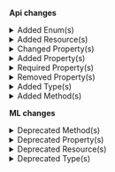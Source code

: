 **Api changes**

<details>
<summary>Added Enum(s)</summary>

- added enum `Frozen` to type `CartState`
</details>


<details>
<summary>Added Resource(s)</summary>

- added resource `/{projectKey}/shipping-methods/matching-cart-location`
</details>


<details>
<summary>Changed Property(s)</summary>

- :warning: changed property `amount` of type `Transaction` from type `TypedMoney` to `CentPrecisionMoney`
- :warning: changed property `assets` of type `ProductAddVariantAction` from type `Asset[]` to `AssetDraft[]`
</details>


<details>
<summary>Added Property(s)</summary>

- added property `defaultShippingAddressId` to type `BusinessUnit`
- added property `defaultShippingAddress` to type `BusinessUnitDraft`
- added property `defaultShippingAddressId` to type `Company`
- added property `defaultShippingAddress` to type `CompanyDraft`
- added property `defaultShippingAddressId` to type `Division`
- added property `defaultShippingAddress` to type `DivisionDraft`
- added property `conflictingPrice` to type `DuplicatePriceScopeError`
- added property `defaultShippingAddress` to type `MyBusinessUnitDraft`
- added property `defaultShippingAddress` to type `MyCompanyDraft`
- added property `defaultShippingAddress` to type `MyDivisionDraft`
- added property `cartId` to type `MyQuoteRequestDraft`
- added property `cartVersion` to type `MyQuoteRequestDraft`
- added property `createdAt` to type `AssignedProductSelection`
- added property `quoteState` to type `Quote`
</details>


<details>
<summary>Required Property(s)</summary>

- changed property `discounted` of type `StagedStandalonePrice` to be optional
</details>


<details>
<summary>Removed Property(s)</summary>

- :warning: removed property `defaultShipingAddressId` from type `BusinessUnit`
- :warning: removed property `defaultShipingAddress` from type `BusinessUnitDraft`
- :warning: removed property `defaultShipingAddressId` from type `Company`
- :warning: removed property `defaultShipingAddress` from type `CompanyDraft`
- :warning: removed property `defaultShipingAddressId` from type `Division`
- :warning: removed property `defaultShipingAddress` from type `DivisionDraft`
- :warning: removed property `conflictingPrices` from type `DuplicatePriceScopeError`
- :warning: removed property `defaultShipingAddress` from type `MyBusinessUnitDraft`
- :warning: removed property `defaultShipingAddress` from type `MyCompanyDraft`
- :warning: removed property `defaultShipingAddress` from type `MyDivisionDraft`
- :warning: removed property `cart` from type `MyQuoteRequestDraft`
- :warning: removed property `version` from type `MyQuoteRequestDraft`
</details>


<details>
<summary>Added Type(s)</summary>

- added type `CartFreezeCartAction`
- added type `CartUnfreezeCartAction`
- added type `DuplicatePriceKeyError`
- added type `ProductPriceAddedMessage`
- added type `ProductPriceChangedMessage`
- added type `ProductPriceKeySetMessage`
- added type `ProductPriceModeSetMessage`
- added type `ProductPriceRemovedMessage`
- added type `ProductPricesSetMessage`
- added type `StandalonePriceKeySetMessage`
- added type `ProductPriceAddedMessagePayload`
- added type `ProductPriceChangedMessagePayload`
- added type `ProductPriceKeySetMessagePayload`
- added type `ProductPriceModeSetMessagePayload`
- added type `ProductPriceRemovedMessagePayload`
- added type `ProductPricesSetMessagePayload`
- added type `StandalonePriceKeySetMessagePayload`
- added type `ProductSetPriceKeyAction`
- added type `StandalonePriceSetKeyAction`
</details>


<details>
<summary>Added Method(s)</summary>

- added method `$apiRoot->withProjectKey()->shippingMethods()->matchingCartLocation()->get()`
</details>

**ML changes**

<details>
<summary>Deprecated Method(s)</summary>

- method `post /{projectKey}/missing-data/attributes` is deprecated
- method `post /{projectKey}/missing-data/images` is deprecated
- method `post /{projectKey}/missing-data/prices` is deprecated
- method `get /{projectKey}/missing-data/attributes/status/{taskId}` is deprecated
- method `get /{projectKey}/missing-data/images/status/{taskId}` is deprecated
- method `get /{projectKey}/missing-data/prices/status/{taskId}` is deprecated
</details>


<details>
<summary>Deprecated Property(s)</summary>

- property `MissingAttributes::attributeCount` is deprecated
- property `MissingAttributes::attributeCoverage` is deprecated
- property `MissingAttributesMeta::productLevel` is deprecated
- property `MissingAttributesMeta::variantLevel` is deprecated
- property `MissingAttributesPagedQueryResult::meta` is deprecated
- property `MissingDataTaskStatus::result` is deprecated
- property `MissingImagesMeta::productLevel` is deprecated
- property `MissingImagesMeta::variantLevel` is deprecated
- property `MissingImagesPagedQueryResult::meta` is deprecated
- property `MissingImagesTaskStatus::result` is deprecated
- property `MissingPricesMeta::productLevel` is deprecated
- property `MissingPricesMeta::variantLevel` is deprecated
- property `MissingPricesPagedQueryResult::meta` is deprecated
- property `MissingPricesTaskStatus::result` is deprecated
</details>


<details>
<summary>Deprecated Resource(s)</summary>

- resource `/{projectKey}/missing-data` is deprecated
- resource `/{projectKey}/missing-data/attributes` is deprecated
- resource `/{projectKey}/missing-data/images` is deprecated
- resource `/{projectKey}/missing-data/prices` is deprecated
- resource `/{projectKey}/missing-data/attributes/status` is deprecated
- resource `/{projectKey}/missing-data/attributes/status/{taskId}` is deprecated
- resource `/{projectKey}/missing-data/images/status` is deprecated
- resource `/{projectKey}/missing-data/images/status/{taskId}` is deprecated
- resource `/{projectKey}/missing-data/prices/status` is deprecated
- resource `/{projectKey}/missing-data/prices/status/{taskId}` is deprecated
</details>


<details>
<summary>Deprecated Type(s)</summary>

- type `AttributeCount` is deprecated
- type `AttributeCoverage` is deprecated
- type `MissingAttributesDetails` is deprecated
- type `MissingAttributes` is deprecated
- type `MissingAttributesMeta` is deprecated
- type `MissingAttributesSearchRequest` is deprecated
- type `MissingAttributesPagedQueryResult` is deprecated
- type `MissingDataTaskStatus` is deprecated
- type `MissingImages` is deprecated
- type `MissingImagesCount` is deprecated
- type `MissingImagesProductLevel` is deprecated
- type `MissingImagesVariantLevel` is deprecated
- type `MissingImagesMeta` is deprecated
- type `MissingImagesSearchRequest` is deprecated
- type `MissingImagesPagedQueryResult` is deprecated
- type `MissingImagesTaskStatus` is deprecated
- type `MissingPrices` is deprecated
- type `MissingPricesProductCount` is deprecated
- type `MissingPricesProductLevel` is deprecated
- type `MissingPricesVariantLevel` is deprecated
- type `MissingPricesMeta` is deprecated
- type `MissingPricesSearchRequest` is deprecated
- type `MissingPricesPagedQueryResult` is deprecated
- type `MissingPricesTaskStatus` is deprecated
</details>

